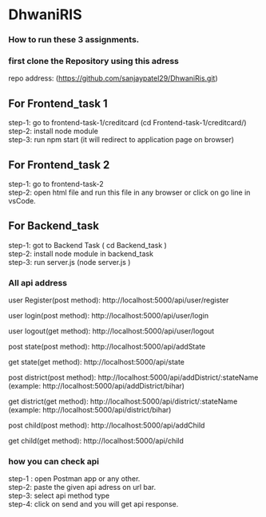 # DhwaniRIS

### How to run these 3 assignments.

### first clone the Repository using this adress
 repo address: (https://github.com/sanjaypatel29/DhwaniRis.git)

## For Frontend_task 1

step-1: go to frontend-task-1/creditcard  (cd Frontend-task-1/creditcard/)<br/>
step-2: install node module<br/>
step-3: run npm start (it will redirect to application page on browser)<br/>


## For Frontend_task 2
step-1: go to frontend-task-2 <br/>
step-2: open html file and run this file in any browser or click on go line in vsCode.<br/>

## For Backend_task
 step-1: got to Backend Task ( cd Backend_task )<br/>
 step-2: install node module in backend_task<br/>
 step-3: run server.js (node server.js )<br/>

 ### All api address
 user Register(post method): http://localhost:5000/api/user/register 

 user login(post method): http://localhost:5000/api/user/login

 user logout(get method): http://localhost:5000/api/user/logout

 post state(post method): http://localhost:5000/api/addState

 get state(get method): http://localhost:5000/api/state

 post district(post method): http://localhost:5000/api/addDistrict/:stateName
 <br/>(example: http://localhost:5000/api/addDistrict/bihar)

 get district(get method): http://localhost:5000/api/district/:stateName
 <br/> (example: http://localhost:5000/api/district/bihar)

 post child(post method): http://localhost:5000/api/addChild

 get child(get method): http://localhost:5000/api/child


### how you can check api
 step-1 : open Postman app or any other.<br/>
 step-2: paste the given api adress on url bar.<br/>
 step-3: select api method type<br/>
 step-4: click on send and you will get api response.<br/>
